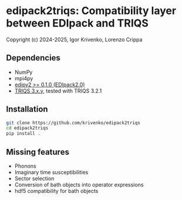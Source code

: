 # edipack2triqs: Compatibility layer between EDIpack and TRIQS

Copyright (c) 2024-2025, Igor Krivenko, Lorenzo Crippa

## Dependencies

* NumPy
* mpi4py
* [edipy2 >= 0.1.0 (EDIpack2.0)](https://github.com/edipack/EDIpack2.0)
* [TRIQS 3.x.y](https://triqs.github.io/triqs/latest), tested with TRIQS 3.2.1

## Installation

```bash
git clone https://github.com/krivenko/edipack2triqs
cd edipack2triqs
pip install .
```

## Missing features

* Phonons
* Imaginary time susceptibilities
* Sector selection
* Conversion of bath objects into operator expressions
* hdf5 compatibility for bath objects
